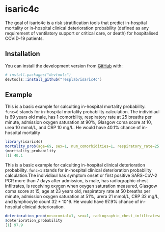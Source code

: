 
<!-- README.md is generated from README.Rmd. Please edit that file -->

# isaric4c

<!-- badges: start -->
<!-- badges: end -->

The goal of isaric4c is a risk stratification tools that predict in-hospital mortality or in-hospital clinical deterioration probability (defined as any requirement of ventilatory support or critical care, or death) for hospitalised COVID-19 patients.

## Installation

You can install the development version from [GitHub](https://github.com/) with:

``` r
# install.packages("devtools")
devtools::install_github("resplab/isaric4c")
```

## Example

This is a basic example for calculting in-hospital mortality probability. `func=0` stands for in-hospital mortality probability calculation. The individiaul is 69 years old male, has 1 comorbility, respiratory rate at 25 breaths per minute, admission oxygen saturation at 90%, Glasgow coma score at 10, urea 10 mmol/L, and CRP 10 mg/L. He would have 40.1% chance of in-hospital mortality
``` r
library(isaric4c)
mortality_prob(age=69, sex=1, num_comorbidities=1, respiratory_rate=25, admission_oxygen_saturation=90, glasgow_coma_scale=10, urea=10, crp=70, func=0)
$morttality_probability
[1] 40.1
```

This is a basic example for calculting in-hospital clinical deterioration probability. `func=1` stands for in-hospital clinical deterioration probability calculation.The individiaul has symptom onset or first positive SARS-CoV-2 PCR more than 7 days after admission, is male, has radiographic chest infiltrates, is receiving oxygen when oxygen saturation measured, Glasgow coma score at 15, age at 23 years old, respiratory rate at 50 breaths per minute, admission oxygen saturation at 51%, urera 21 mmol/L, CRP 32 mg/L, and lymphocyte count 32 * 10^9. He would have 97.9% chance of in-hospital clinical deterioration.
``` r
deterioration_prob(nosocomial=1, sex=1, radiographic_chest_infiltrates=1, receiving_oxygen=1, glasgow_coma_scale=15, age=23, respiratory_rate=50,admission_oxygen_saturation=51,urea=21, crp=32, lymphocytes=32, func=1)
$deterioration_probability
[1] 97.9
```


